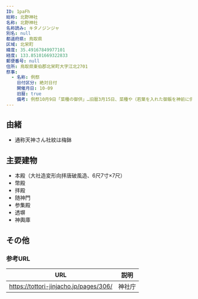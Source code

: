 ```yaml
---
ID: 1paFh
総称: 北野神社
名称: 北野神社
名称読み: キタノジンジャ
別名: null
都道府県: 鳥取県
区域: 北栄町
緯度: 35.49167849977101
経度: 133.85101669322833
郵便番号: null
住所: 鳥取県東伯郡北栄町大字江北2701
祭事:
  - 名称: 例祭
    日付区分: 絶対日付
    開催月日: 10-09
    旧暦: true
    備考: 例祭10月9日「菜種の御供」…旧暦3月15日、菜種や（若葉を入れた御飯を神前に供え、参拝者がいただき豊作を祈る。）
---
```


## 由緒

- 通称天神さん社紋は梅鉢

## 主要建物

- 本殿（大社造変形向拝唐破風造、6尺7寸×7尺）
- 幣殿
- 拝殿
- 随神門
- 参集殿
- 透塀
- 神輿庫

## その他

### 参考URL

| URL                                    | 説明   |
| -------------------------------------- | ------ |
| https://tottori-jinjacho.jp/pages/306/ | 神社庁 |
